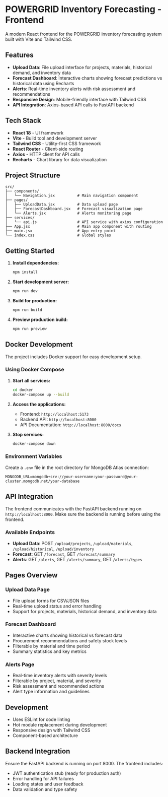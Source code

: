 # POWERGRID Inventory Forecasting - Frontend

A modern React frontend for the POWERGRID inventory forecasting system built with Vite and Tailwind CSS.

## Features

- **Upload Data**: File upload interface for projects, materials, historical demand, and inventory data
- **Forecast Dashboard**: Interactive charts showing forecast predictions vs historical data using Recharts
- **Alerts**: Real-time inventory alerts with risk assessment and recommendations
- **Responsive Design**: Mobile-friendly interface with Tailwind CSS
- **API Integration**: Axios-based API calls to FastAPI backend

## Tech Stack

- **React 18** - UI framework
- **Vite** - Build tool and development server
- **Tailwind CSS** - Utility-first CSS framework
- **React Router** - Client-side routing
- **Axios** - HTTP client for API calls
- **Recharts** - Chart library for data visualization

## Project Structure

```
src/
├── components/
│   └── Navigation.jsx          # Main navigation component
├── pages/
│   ├── UploadData.jsx          # Data upload page
│   ├── ForecastDashboard.jsx   # Forecast visualization page
│   └── Alerts.jsx              # Alerts monitoring page
├── services/
│   └── api.js                  # API service with axios configuration
├── App.jsx                     # Main app component with routing
├── main.jsx                    # App entry point
└── index.css                   # Global styles
```

## Getting Started

1. **Install dependencies:**

   ```bash
   npm install
   ```

2. **Start development server:**

   ```bash
   npm run dev
   ```

3. **Build for production:**

   ```bash
   npm run build
   ```

4. **Preview production build:**
   ```bash
   npm run preview
   ```

## Docker Development

The project includes Docker support for easy development setup.

### Using Docker Compose

1. **Start all services:**

   ```bash
   cd docker
   docker-compose up --build
   ```

2. **Access the applications:**
   - Frontend: `http://localhost:5173`
   - Backend API: `http://localhost:8000`
   - API Documentation: `http://localhost:8000/docs`

3. **Stop services:**

   ```bash
   docker-compose down
   ```

### Environment Variables

Create a `.env` file in the root directory for MongoDB Atlas connection:

```env
MONGODB_URL=mongodb+srv://your-username:your-password@your-cluster.mongodb.net/your-database
```

## API Integration

The frontend communicates with the FastAPI backend running on `http://localhost:8000`. Make sure the backend is running before using the frontend.

### Available Endpoints

- **Upload Data**: POST `/upload/projects`, `/upload/materials`, `/upload/historical`, `/upload/inventory`
- **Forecast**: GET `/forecast`, GET `/forecast/summary`
- **Alerts**: GET `/alerts`, GET `/alerts/summary`, GET `/alerts/types`

## Pages Overview

### Upload Data Page

- File upload forms for CSV/JSON files
- Real-time upload status and error handling
- Support for projects, materials, historical demand, and inventory data

### Forecast Dashboard

- Interactive charts showing historical vs forecast data
- Procurement recommendations and safety stock levels
- Filterable by material and time period
- Summary statistics and key metrics

### Alerts Page

- Real-time inventory alerts with severity levels
- Filterable by project, material, and severity
- Risk assessment and recommended actions
- Alert type information and guidelines

## Development

- Uses ESLint for code linting
- Hot module replacement during development
- Responsive design with Tailwind CSS
- Component-based architecture

## Backend Integration

Ensure the FastAPI backend is running on port 8000. The frontend includes:

- JWT authentication stub (ready for production auth)
- Error handling for API failures
- Loading states and user feedback
- Data validation and type safety
